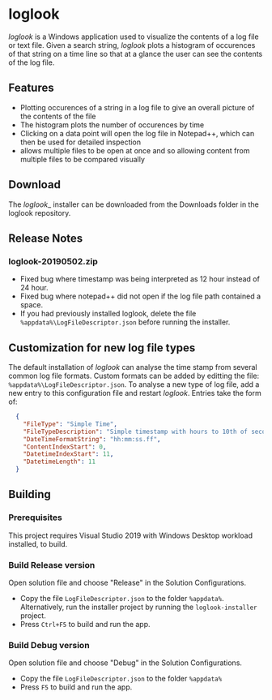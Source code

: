 # loglook

_loglook_ is a Windows application used to visualize the contents of a log file or text file. Given a search string, _loglook_ plots a histogram of occurences of that string on a time line so that at a glance the user can see the contents of the log file.

## Features
- Plotting occurences of a string in a log file to give an overall picture of the contents of the file
- The histogram plots the number of occurences by time
- Clicking on a data point will open the log file in Notepad++, which can then be used for detailed inspection
- allows multiple files to be open at once and so allowing content from multiple files to be compared visually

## Download

The _loglook__ installer can be downloaded from the Downloads folder in the loglook repository.

## Release Notes

### loglook-20190502.zip
- Fixed bug where timestamp was being interpreted as 12 hour instead of 24 hour.
- Fixed bug where notepad++ did not open if the log file path contained a space.
- If you had previously installed loglook, delete the file ``%appdata%\LogFileDescriptor.json`` before running the installer.

## Customization for new log file types
The default installation of _loglook_ can analyse the time stamp from several common log file formats. Custom formats can be added by editting the file: ``%appdata%\LogFileDescriptor.json``. To analyse a new type of log file, add a new entry to this configuration file and restart _loglook_. Entries take the form of:

```json
  {
    "FileType": "Simple Time",
    "FileTypeDescription": "Simple timestamp with hours to 10th of second",
    "DateTimeFormatString": "hh:mm:ss.ff",
    "ContentIndexStart": 0,
    "DatetimeIndexStart": 11,
    "DatetimeLength": 11
  }
  ```

## Building

### Prerequisites

This project requires Visual Studio 2019 with Windows Desktop workload installed, to build.

  ### Build Release version

  Open solution file and choose "Release" in the Solution Configurations. 
  
- Copy the file `LogFileDescriptor.json` to the folder ``%appdata%``. Alternatively, run the installer project by running the ``loglook-installer`` project.
-   Press ``Ctrl+F5`` to build and run the app.


  ### Build Debug version

  Open solution file and choose "Debug" in the Solution Configurations. 
  
- Copy the file `LogFileDescriptor.json` to the folder ``%appdata%``
- Press ``F5`` to build and run the app.

